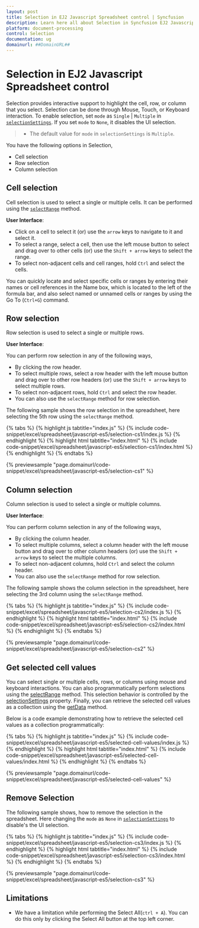 ```yaml
---
layout: post
title: Selection in EJ2 Javascript Spreadsheet control | Syncfusion
description: Learn here all about Selection in Syncfusion EJ2 Javascript Spreadsheet control of Syncfusion Essential JS 2 and more.
platform: document-processing
control: Selection 
documentation: ug
domainurl: ##DomainURL##
---
```


# Selection in EJ2 Javascript Spreadsheet control

Selection provides interactive support to highlight the cell, row, or column that you select. Selection can be done through Mouse, Touch, or Keyboard interaction. To enable selection, set `mode` as `Single` | `Multiple` in [`selectionSettings`](https://ej2.syncfusion.com/javascript/documentation/api/spreadsheet/#selectionsettings). If you set `mode` to `None`, it disables the UI selection.

> * The default value for `mode` in  `selectionSettings` is `Multiple`.

You have the following options in Selection,

* Cell selection
* Row selection
* Column selection

## Cell selection

Cell selection is used to select a single or multiple cells. It can be performed using the [`selectRange`](https://ej2.syncfusion.com/javascript/documentation/api/spreadsheet/#selectrange) method.

**User Interface**:

* Click on a cell to select it (or) use the `arrow` keys to navigate to it and select it.
* To select a range, select a cell, then use the left mouse button to select and drag over to other cells (or) use the `Shift + arrow` keys to select the range.
* To select non-adjacent cells and cell ranges, hold `Ctrl` and select the cells.

You can quickly locate and select specific cells or ranges by entering their names or cell references in the Name box, which is located to the left of the formula bar, and also select named or unnamed cells or ranges by using the Go To (`Ctrl+G`) command.

## Row selection

Row selection is used to select a single or multiple rows.

**User Interface**:

You can perform row selection in any of the following ways,

* By clicking the row header.
* To select multiple rows, select a row header with the left mouse button and drag over to other row headers (or) use the `Shift + arrow` keys to select multiple rows.
* To select non-adjacent rows, hold `Ctrl` and select the row header.
* You can also use the `selectRange` method for row selection.

The following sample shows the row selection in the spreadsheet, here selecting the 5th row using the `selectRange` method.

{% tabs %}
{% highlight js tabtitle="index.js" %}
{% include code-snippet/excel/spreadsheet/javascript-es5/selection-cs1/index.js %}
{% endhighlight %}
{% highlight html tabtitle="index.html" %}
{% include code-snippet/excel/spreadsheet/javascript-es5/selection-cs1/index.html %}
{% endhighlight %}
{% endtabs %}

{% previewsample "page.domainurl/code-snippet/excel/spreadsheet/javascript-es5/selection-cs1" %}

## Column selection

Column selection is used to select a single or multiple columns.

**User Interface**:

You can perform column selection in any of the following ways,

* By clicking the column header.
* To select multiple columns, select a column header with the left mouse button and drag over to other column headers (or) use the `Shift + arrow` keys to select the multiple columns.
* To select non-adjacent columns, hold `Ctrl` and select the column header.
* You can also use the `selectRange` method for row selection.

The following sample shows the column selection in the spreadsheet, here selecting the 3rd column using  the `selectRange` method.

{% tabs %}
{% highlight js tabtitle="index.js" %}
{% include code-snippet/excel/spreadsheet/javascript-es5/selection-cs2/index.js %}
{% endhighlight %}
{% highlight html tabtitle="index.html" %}
{% include code-snippet/excel/spreadsheet/javascript-es5/selection-cs2/index.html %}
{% endhighlight %}
{% endtabs %}

{% previewsample "page.domainurl/code-snippet/excel/spreadsheet/javascript-es5/selection-cs2" %}

## Get selected cell values

You can select single or multiple cells, rows, or columns using mouse and keyboard interactions. You can also programmatically perform selections using the [selectRange](https://helpej2.syncfusion.com/javascript/documentation/api/spreadsheet/#selectrange) method. This selection behavior is controlled by the [selectionSettings](https://helpej2.syncfusion.com/javascript/documentation/api/spreadsheet/#selectionsettings) property. Finally, you can retrieve the selected cell values as a collection using the [getData](https://helpej2.syncfusion.com/javascript/documentation/api/spreadsheet/#getdata) method.

Below is a code example demonstrating how to retrieve the selected cell values as a collection programmatically:

{% tabs %}
{% highlight js tabtitle="index.js" %}
{% include code-snippet/excel/spreadsheet/javascript-es5/selected-cell-values/index.js %}
{% endhighlight %}
{% highlight html tabtitle="index.html" %}
{% include code-snippet/excel/spreadsheet/javascript-es5/selected-cell-values/index.html %}
{% endhighlight %}
{% endtabs %}

{% previewsample "page.domainurl/code-snippet/excel/spreadsheet/javascript-es5/selected-cell-values" %}

## Remove Selection

The following sample shows, how to remove the selection in the spreadsheet. Here changing the `mode` as `None` in [`selectionSettings`](https://ej2.syncfusion.com/javascript/documentation/api/spreadsheet/#selectionsettings) to disable's the UI selection.

{% tabs %}
{% highlight js tabtitle="index.js" %}
{% include code-snippet/excel/spreadsheet/javascript-es5/selection-cs3/index.js %}
{% endhighlight %}
{% highlight html tabtitle="index.html" %}
{% include code-snippet/excel/spreadsheet/javascript-es5/selection-cs3/index.html %}
{% endhighlight %}
{% endtabs %}

{% previewsample "page.domainurl/code-snippet/excel/spreadsheet/javascript-es5/selection-cs3" %}

## Limitations

* We have a limitation while performing the Select All(`ctrl + A`). You can do this only by clicking the Select All button at the top left corner.